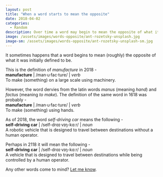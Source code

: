 ```yaml
---
layout: post
title: "When a word starts to mean the opposite"
date: 2018-04-02
categories: 
  - Random
description: Over time a word may begin to mean the opposite of what it did [1 min read]
image: /assets/images/words-opposite/ant-rozetsky-unsplash.jpg
image-sm: /assets/images/words-opposite/ant-rozetsky-unsplash-sm.jpg
---
```

It sometimes happens that a word begins to mean (roughly) the opposite of what it was initially defined to be.

This is the definition of *manufacture* in 2018 -  
**manufacture** | /man·u·fac·ture/ | *verb*  
To make (something) on a large scale using machinery.

However, the word dervies from the latin words *manus* (meaning *hand*) and *factus* (meaning *to make*). The definition of the same word in 1618 was probably -  
**manufacture** | /man·u·fac·ture/ | *verb*  
To make (something) using hands.

As of 2018, the word *self-driving car* means the following -  
**self-driving car** | /self-drɑɪ·vɪŋ-kɑːr/ | *noun*  
A robotic vehicle that is designed to travel between destinations without a human operator.

Perhaps in 2118 it will mean the following -  
**self-driving car** | /self-drɑɪ·vɪŋ-kɑːr/ | *noun*  
A vehicle that is designed to travel between destinations while being controlled by a human operator.

Any other words come to mind? [Let me know](mailto:abhijit@abhijittomar.com).